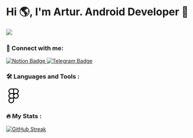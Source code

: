 # Hi 🌎, I'm Artur. Android Developer 🌱
<div id="header" >
  <img src="https://media.tenor.com/G5YA-Jm1pG4AAAAi/peeposhy-pepe-the-frog.gif"  />
</div>

### :postbox: Connect with me:

<div id="badges">
  <a href="https://veldergard.notion.site/185c027fb77780df9989e6f77cbfc527">
  <img src="https://img.shields.io/badge/Resume-orange?logo=notion&logoColor=white" alt="Notion Badge"/>
  </a>
   <a href="https://t.me/l9ap0">
  <img src="https://img.shields.io/badge/Telegram-blue?logo=telegram&logoColor=white" alt="Telegram Badge"/>
  </a>
</div>


### :hammer_and_wrench: Languages and Tools :
<div>
  <img src="https://github.com/SofiazaR/icons/blob/main/figma.svg" title="Figma" alt="Figma" width="40" height="40"/>&nbsp;
</div>



### :fire: My Stats :
<div>
  
[![GitHub Streak](http://github-readme-streak-stats.herokuapp.com?user=sofiazar&theme=tokyonight-duo&hide_border=true&date_format=j%20M%5B%20Y%5D&mode=weekly)](https://git.io/streak-stats)

</div>
